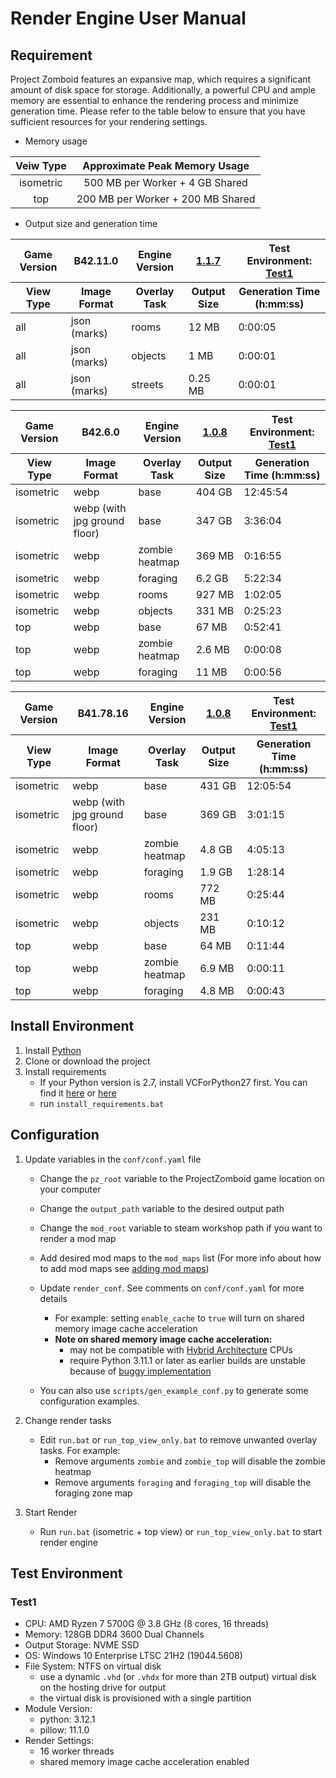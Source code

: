 # Render Engine User Manual

## Requirement

Project Zomboid features an expansive map, which requires a significant amount of disk space for storage. Additionally, a powerful CPU and ample memory are essential to enhance the rendering process and minimize generation time. Please refer to the table below to ensure that you have sufficient resources for your rendering settings.

* Memory usage

|Veiw Type | Approximate Peak Memory Usage |
|:-:|:-:|
| isometric | 500 MB per Worker + 4 GB Shared |
| top | 200 MB per Worker + 200 MB Shared |

* Output size and generation time

| Game Version </th><th> B42.11.0 </th> <th> Engine Version </th> <th> [1.1.7](https://github.com/cff29546/pzmap2dzi/tree/b866ce8187f7c47890306c746bd6312cbe56622c) </th> <th> Test Environment: [Test1](#test1) </th> </tr> <tr> |  View Type </th><th> Image Format | Overlay Task | Output Size | Generation Time (h:mm:ss) |
|-|-|-|-|-|
| all | json (marks) | rooms | 12 MB | 0:00:05 |
| all | json (marks) | objects | 1 MB | 0:00:01 |
| all | json (marks) | streets | 0.25 MB | 0:00:01 |

| Game Version </th><th> B42.6.0 </th> <th> Engine Version </th> <th> [1.0.8](https://github.com/cff29546/pzmap2dzi/tree/a3f403716182e21997a5c14e6c8c8df25d9510ea) </th> <th> Test Environment: [Test1](#test1) </th> </tr> <tr> |  View Type </th><th> Image Format | Overlay Task | Output Size | Generation Time (h:mm:ss) |
|-|-|-|-|-|
| isometric | webp | base | 404 GB | 12:45:54 |
| isometric | webp (with jpg ground floor) | base | 347 GB | 3:36:04 |
| isometric | webp | zombie heatmap | 369 MB | 0:16:55 |
| isometric | webp | foraging | 6.2 GB | 5:22:34 |
| isometric | webp | rooms | 927 MB | 1:02:05 |
| isometric | webp | objects | 331 MB | 0:25:23 |
| top | webp | base | 67 MB |0:52:41 |
| top | webp | zombie heatmap | 2.6 MB | 0:00:08 |
| top | webp | foraging | 11 MB | 0:00:56 |

| Game Version </th><th> B41.78.16 </th> <th> Engine Version </th> <th> [1.0.8](https://github.com/cff29546/pzmap2dzi/tree/a3f403716182e21997a5c14e6c8c8df25d9510ea) </th> <th> Test Environment: [Test1](#test1) </th> </tr> <tr> |  View Type </th><th> Image Format | Overlay Task | Output Size | Generation Time (h:mm:ss) |
|-|-|-|-|-|
| isometric | webp | base | 431 GB | 12:05:54 |
| isometric | webp (with jpg ground floor) | base | 369 GB | 3:01:15 |
| isometric | webp | zombie heatmap | 4.8 GB | 4:05:13 |
| isometric | webp | foraging | 1.9 GB | 1:28:14 |
| isometric | webp | rooms | 772 MB | 0:25:44 |
| isometric | webp | objects | 231 MB | 0:10:12 |
| top | webp | base | 64 MB | 0:11:44 |
| top | webp | zombie heatmap | 6.9 MB | 0:00:11 |
| top | webp | foraging | 4.8 MB | 0:00:43 |

## Install Environment
1. Install [Python](https://www.python.org/downloads/)
2. Clone or download the project
3. Install requirements
    - If your Python version is 2.7, install VCForPython27 first. You can find it [here](https://web.archive.org/web/20210106040224/https://download.microsoft.com/download/7/9/6/796EF2E4-801B-4FC4-AB28-B59FBF6D907B/VCForPython27.msi) or [here](https://github.com/reider-roque/sulley-win-installer/blob/master/VCForPython27.msi)
    - run `install_requirements.bat`

## Configuration
1. Update variables in the `conf/conf.yaml` file
    - Change the `pz_root` variable to the ProjectZomboid game location on your computer
    - Change the `output_path` variable to the desired output path
    - Change the `mod_root` variable to steam workshop path if you want to render a mod map
    - Add desired mod maps to the `mod_maps` list (For more info about how to add mod maps see [adding mod maps](./adding_mod_maps.md))
    - Update `render_conf`. See comments on `conf/conf.yaml` for more details
        - For example: setting `enable_cache` to `true` will turn on shared memory image cache acceleration
        - **Note on shared memory image cache acceleration:**
            - may not be compatible with [Hybrid Architecture](https://www.intel.com/content/www/us/en/developer/articles/technical/hybrid-architecture.html) CPUs
            - require Python 3.11.1 or later as earlier builds are unstable because of [buggy implementation](https://stackoverflow.com/questions/65968882/unlink-does-not-work-in-pythons-shared-memory-on-windows)

    - You can also use `scripts/gen_example_conf.py` to generate some configuration examples.

2. Change render tasks
    - Edit `run.bat` or `run_top_view_only.bat` to remove unwanted overlay tasks. For example:
        - Remove arguments `zombie` and `zombie_top` will disable the zombie heatmap
        - Remove arguments `foraging` and `foraging_top` will disable the foraging zone map

3. Start Render
   - Run `run.bat` (isometric + top view) or `run_top_view_only.bat` to start render engine

## Test Environment

### Test1
- CPU: AMD Ryzen 7 5700G @ 3.8 GHz (8 cores, 16 threads)
- Memory: 128GB DDR4 3600 Dual Channels
- Output Storage: NVME SSD
- OS: Windows 10 Enterprise LTSC 21H2 (19044.5608)
- File System: NTFS on virtual disk
    - use a dynamic `.vhd` (or `.vhdx` for more than 2TB output) virtual disk on the hosting drive for output
    - the virtual disk is provisioned with a single partition
- Module Version:
    - python: 3.12.1
    - pillow: 11.1.0
- Render Settings:
    - 16 worker threads
    - shared memory image cache acceleration enabled

